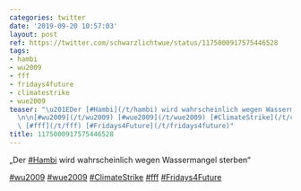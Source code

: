 ```yaml
---
categories: twitter
date: '2019-09-20 10:57:03'
layout: post
ref: https://twitter.com/schwarzlichtwue/status/1175000917575446528
tags:
- hambi
- wu2009
- fff
- fridays4future
- climatestrike
- wue2009
teaser: "\u201EDer [#Hambi](/t/hambi) wird wahrscheinlich wegen Wassermangel sterben\u201C\
  \n\n[#wu2009](/t/wu2009) [#wue2009](/t/wue2009) [#ClimateStrike](/t/climatestrike)\
  \ [#fff](/t/fff) [#Fridays4Future](/t/fridays4future)"
title: 1175000917575446528
---
```

„Der [#Hambi](/t/hambi) wird wahrscheinlich wegen Wassermangel sterben“

[#wu2009](/t/wu2009) [#wue2009](/t/wue2009) [#ClimateStrike](/t/climatestrike) [#fff](/t/fff) [#Fridays4Future](/t/fridays4future)